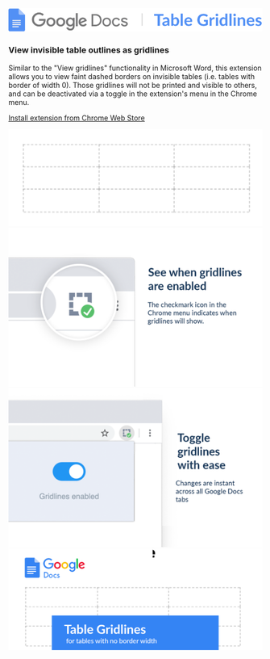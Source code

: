 ![](images/logo.svg)

### View invisible table outlines as gridlines

Similar to the "View gridlines" functionality in Microsoft Word, this extension allows you to view faint dashed borders on invisible tables (i.e. tables with border of width 0). Those gridlines will not be printed and visible to others, and can be deactivated via a toggle in the extension's menu in the Chrome menu.

[Install extension from Chrome Web Store]()

<img src="images/gridlines.png" width="600">

<img src="images/icon.png" width="600">

<img src="images/toggle.png" width="600">

<img src="images/promo.png" width="600">